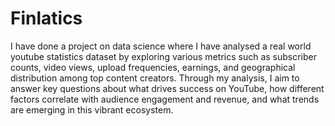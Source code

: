 # Finlatics
I have done a project on data science where I have analysed a real world youtube statistics dataset by exploring various metrics such as subscriber counts, video views, upload frequencies, earnings, and geographical distribution among top content creators. Through my analysis, I aim to answer key questions about what drives success on YouTube, how different factors correlate with audience engagement and revenue, and what trends are emerging in this vibrant ecosystem.
